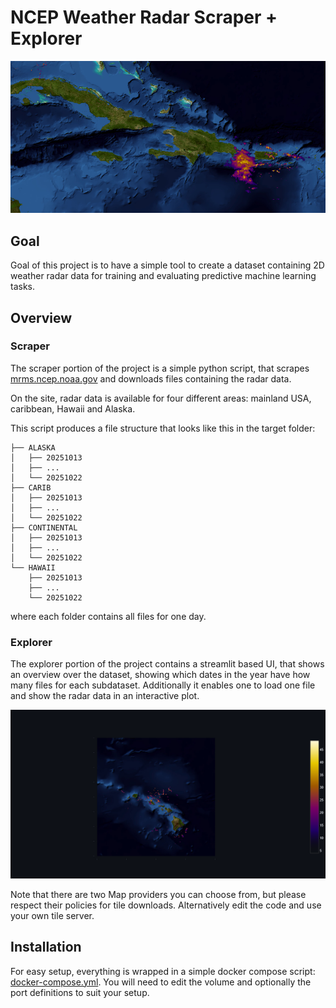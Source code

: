 # NCEP Weather Radar Scraper + Explorer

![Plot showing weather radar data on top of satellite imagery of the caribbean](doc/caribbean_cropped.png)
## Goal
Goal of this project is to have a simple tool to create a dataset containing 2D weather radar data for training and evaluating predictive machine learning tasks.

## Overview
### Scraper
The scraper portion of the project is a simple python script, that scrapes [mrms.ncep.noaa.gov](https://mrms.ncep.noaa.gov/) and downloads files containing the radar data.

On the site, radar data is available for four different areas: mainland USA, caribbean, Hawaii and Alaska.

This script produces a file structure that looks like this in the target folder:
```
├── ALASKA
│   ├── 20251013
│   ├── ...
│   └── 20251022
├── CARIB
│   ├── 20251013
│   ├── ...
│   └── 20251022
├── CONTINENTAL
│   ├── 20251013
│   ├── ...
│   └── 20251022
└── HAWAII
    ├── 20251013
    ├── ...
    └── 20251022
```
where each folder contains all files for one day.

### Explorer
The explorer portion of the project contains a streamlit based UI, that shows an overview over the dataset, showing which dates in the year have how many files for each subdataset. Additionally it enables one to load one file and show the radar data in an interactive plot.

![Plot showing weather radar data on top of satellite imagery of hawaii](doc/hawaii.png)

Note that there are two Map providers you can choose from, but please respect their policies for tile downloads. Alternatively edit the code and use your own tile server.

## Installation
For easy setup, everything is wrapped in a simple docker compose script: [docker-compose.yml](docker-compose.yml). You will need to edit the volume and optionally the port definitions to suit your setup.
